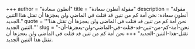 +++
author = "أنطون سعادة"
title = "مقولة أنطون سعادة"
description = "مقولة أنطون سعادة: نحن أمة كم من تنين قد قتلت في الماضي ولن يعجزها أن تقتل هذا التنين الجديد."
quote = '''نحن أمة كم من تنين قد قتلت في الماضي ولن يعجزها أن تقتل هذا التنين الجديد.''' 
slug = "نحن-أمة-كم-من-تنين-قد-قتلت-في-الماضي-ولن-يعجزها-أن-تقتل-هذا-التنين-الجديد"
+++
نحن أمة كم من تنين قد قتلت في الماضي ولن يعجزها أن تقتل هذا التنين الجديد.
